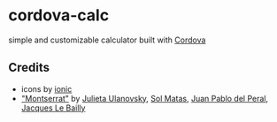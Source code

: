 # cordova-calc
simple and customizable calculator built with [Cordova](https://cordova.apache.org/)<br>
## Credits
- icons by [ionic](https://ionic.io/ionicons)
- ["Montserrat"](https://fonts.google.com/specimen/Montserrat) by [Julieta Ulanovsky](https://fonts.google.com/?query=Julieta%20Ulanovsky), [Sol Matas](https://fonts.google.com/?query=Sol%20Matas), [Juan Pablo del Peral](https://fonts.google.com/?query=Juan%20Pablo%20del%20Peral), [Jacques Le Bailly](https://fonts.google.com/?query=Jacques%20Le%20Bailly)
